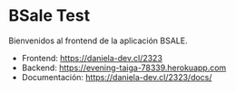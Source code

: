 #  BSale Test
Bienvenidos al frontend de la aplicación BSALE.

 - Frontend: https://daniela-dev.cl/2323 
 - Backend: https://evening-taiga-78339.herokuapp.com
 - Documentación: https://daniela-dev.cl/2323/docs/
